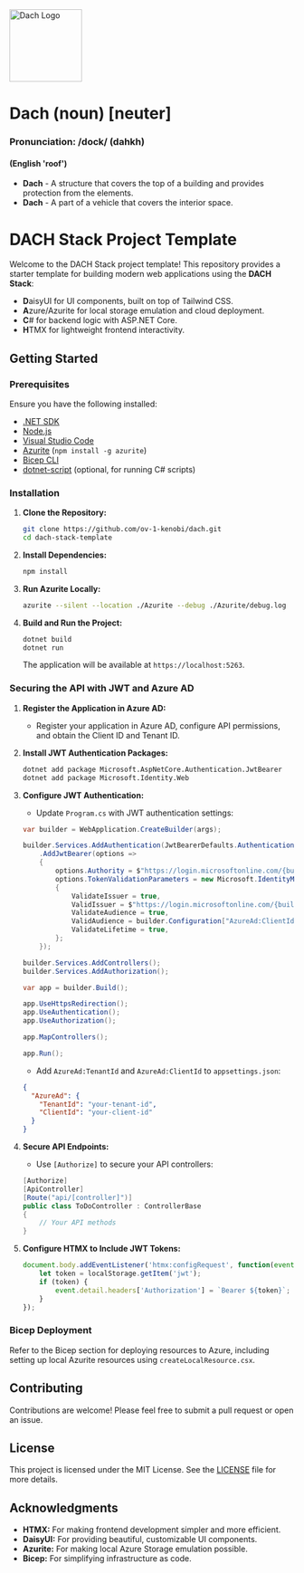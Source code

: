 <img src="https://github.com/user-attachments/assets/f63c4554-f000-47ff-a78f-8dcf2a236ad8" alt="Dach Logo" width="128" height="128">

# Dach (noun) [neuter]
### Pronunciation: /dock/ (dahkh)
#### (English 'roof')
- **Dach** - A structure that covers the top of a building and provides protection from the elements.
- **Dach** - A part of a vehicle that covers the interior space.

# DACH Stack Project Template

Welcome to the DACH Stack project template! This repository provides a starter template for building modern web applications using the **DACH Stack**:

- **D**aisyUI for UI components, built on top of Tailwind CSS.
- **A**zure/Azurite for local storage emulation and cloud deployment.
- **C**# for backend logic with ASP.NET Core.
- **H**TMX for lightweight frontend interactivity.

## Getting Started

### Prerequisites

Ensure you have the following installed:

- [.NET SDK](https://dotnet.microsoft.com/download)
- [Node.js](https://nodejs.org/)
- [Visual Studio Code](https://code.visualstudio.com/)
- [Azurite](https://docs.microsoft.com/en-us/azure/storage/common/storage-use-azurite) (`npm install -g azurite`)
- [Bicep CLI](https://docs.microsoft.com/en-us/azure/azure-resource-manager/bicep/install)
- [dotnet-script](https://github.com/filipw/dotnet-script) (optional, for running C# scripts)

### Installation

1. **Clone the Repository:**

   ```bash
   git clone https://github.com/ov-1-kenobi/dach.git
   cd dach-stack-template
   ```

2. **Install Dependencies:**

   ```bash
   npm install
   ```

3. **Run Azurite Locally:**

   ```bash
   azurite --silent --location ./Azurite --debug ./Azurite/debug.log
   ```

4. **Build and Run the Project:**

   ```bash
   dotnet build
   dotnet run
   ```

   The application will be available at `https://localhost:5263`.

### Securing the API with JWT and Azure AD

1. **Register the Application in Azure AD:**
   - Register your application in Azure AD, configure API permissions, and obtain the Client ID and Tenant ID.

2. **Install JWT Authentication Packages:**

   ```bash
   dotnet add package Microsoft.AspNetCore.Authentication.JwtBearer
   dotnet add package Microsoft.Identity.Web
   ```

3. **Configure JWT Authentication:**
   - Update `Program.cs` with JWT authentication settings:

   ```csharp
   var builder = WebApplication.CreateBuilder(args);

   builder.Services.AddAuthentication(JwtBearerDefaults.AuthenticationScheme)
       .AddJwtBearer(options =>
       {
           options.Authority = $"https://login.microsoftonline.com/{builder.Configuration["AzureAd:TenantId"]}/v2.0";
           options.TokenValidationParameters = new Microsoft.IdentityModel.Tokens.TokenValidationParameters
           {
               ValidateIssuer = true,
               ValidIssuer = $"https://login.microsoftonline.com/{builder.Configuration["AzureAd:TenantId"]}/v2.0",
               ValidateAudience = true,
               ValidAudience = builder.Configuration["AzureAd:ClientId"],
               ValidateLifetime = true,
           };
       });

   builder.Services.AddControllers();
   builder.Services.AddAuthorization();

   var app = builder.Build();

   app.UseHttpsRedirection();
   app.UseAuthentication();
   app.UseAuthorization();

   app.MapControllers();

   app.Run();
   ```

   - Add `AzureAd:TenantId` and `AzureAd:ClientId` to `appsettings.json`:

   ```json
   {
     "AzureAd": {
       "TenantId": "your-tenant-id",
       "ClientId": "your-client-id"
     }
   }
   ```

4. **Secure API Endpoints:**
   - Use `[Authorize]` to secure your API controllers:

   ```csharp
   [Authorize]
   [ApiController]
   [Route("api/[controller]")]
   public class ToDoController : ControllerBase
   {
       // Your API methods
   }
   ```

5. **Configure HTMX to Include JWT Tokens:**

   ```javascript
   document.body.addEventListener('htmx:configRequest', function(event) {
       let token = localStorage.getItem('jwt');
       if (token) {
           event.detail.headers['Authorization'] = `Bearer ${token}`;
       }
   });
   ```

### Bicep Deployment

Refer to the Bicep section for deploying resources to Azure, including setting up local Azurite resources using `createLocalResource.csx`.

## Contributing

Contributions are welcome! Please feel free to submit a pull request or open an issue.

## License

This project is licensed under the MIT License. See the [LICENSE](LICENSE) file for more details.

## Acknowledgments

- **HTMX:** For making frontend development simpler and more efficient.
- **DaisyUI:** For providing beautiful, customizable UI components.
- **Azurite:** For making local Azure Storage emulation possible.
- **Bicep:** For simplifying infrastructure as code.

